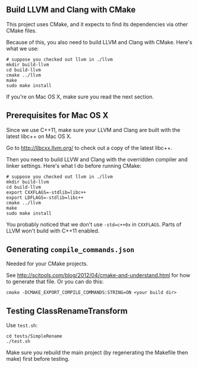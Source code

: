 
## Build LLVM and Clang with CMake

This project uses CMake, and it expects to find its dependencies via other CMake files.

Because of this, you also need to build LLVM and Clang with CMake. Here's what we use:

    # suppose you checked out llvm in ./llvm
    mkdir build-llvm
    cd build-llvm    
    cmake ../llvm
    make
    sudo make install

If you're on Mac OS X, make sure you read the next section.


## Prerequisites for Mac OS X

Since we use C++11, make sure your LLVM and Clang are built with the latest libc++ on Mac OS X.

Go to http://libcxx.llvm.org/ to check out a copy of the latest libc++.

Then you need to build LLVW and Clang with the overridden compiler and linker settings. Here's what I do before running CMake:

    # suppose you checked out llvm in ./llvm
    mkdir build-llvm
    cd build-llvm    
    export CXXFLAGS=-stdlib=libc++
    export LDFLAGS=-stdlib=libc++
    cmake ../llvm
    make
    sudo make install
    
You probably noticed that we don't use `-std=c++0x` in `CXXFLAGS`. Parts of LLVM won't build with C++11 enabled.


## Generating `compile_commands.json`

Needed for your CMake projects.

See http://scitools.com/blog/2012/04/cmake-and-understand.html for how to generate that file. Or you can do this:

    cmake -DCMAKE_EXPORT_COMPILE_COMMANDS:STRING=ON <your build dir>


## Testing ClassRenameTransform

Use `test.sh`:

    cd tests/SimpleRename
    ./test.sh

Make sure you rebuild the main project (by regenerating the Makefile then make) first before testing.
